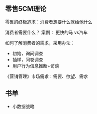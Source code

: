 ## 零售5CM理论

零售的终极追求：消费者想要什么就给他什么

消费者需要什么？
案例： 更快的马 vs汽车

如何了解消费者的需求，采用办法：
* 初始，询问调查
* 抽样，问卷调查
* 用户行为信息推断+访谈

《营销管理》市场需求：需要、欲望、需求



## 书单

* 小数据战略

